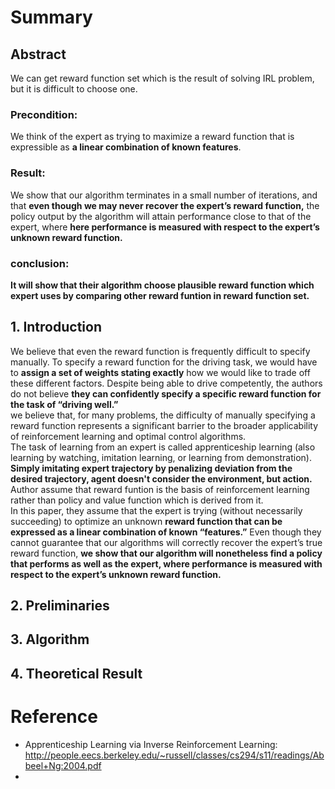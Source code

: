 # Summary
## Abstract  
We can get reward function set which is the result of solving IRL problem, but it is difficult to choose one.   

### Precondition:  
 We think of the expert as trying to maximize a reward function that is expressible as **a linear combination of known features**. 

### Result:  
 We show that our algorithm terminates in a small number of iterations, and that **even though we may never recover the expert’s reward function,** the policy output by the algorithm will attain performance close to that of the expert, where **here performance is measured with respect to the expert’s unknown reward function.** 
 
### conclusion:  
 **It will show that their algorithm choose plausible reward function which expert uses by comparing other reward funtion in reward function set.**  



## 1. Introduction  
 We believe that even the reward function is frequently difficult to specify manually. To specify a reward function for the driving task, we would have to **assign a set of weights stating exactly** how we would like to trade off these different factors. Despite being able to drive competently, the authors do not believe **they can confidently specify a specific reward function for the task of “driving well.”**    
 we believe that, for many problems, the difficulty of manually specifying a reward function represents a significant barrier to the broader applicability of reinforcement learning and optimal control algorithms.  
 The task of learning from an expert is called apprenticeship learning (also learning by watching, imitation learning, or learning from demonstration). **Simply imitating expert trajectory by penalizing deviation from the desired trajectory, agent doesn't consider the environment, but action.** Author assume that reward funtion is the basis of reinforcement learning rather than policy and value function which is derived from it.    
 In this paper, they assume that the expert is trying (without necessarily succeeding) to optimize an unknown **reward function that can be expressed as a linear combination of
known “features.”** Even though they cannot guarantee that our algorithms will correctly recover the expert’s true reward function, **we show that our algorithm will nonetheless find a policy that performs as well as the expert, where performance is measured with respect to the expert’s unknown reward function.**
 
## 2. Preliminaries  

## 3. Algorithm  

## 4. Theoretical Result  


# Reference
* Apprenticeship Learning via Inverse Reinforcement Learning: http://people.eecs.berkeley.edu/~russell/classes/cs294/s11/readings/Abbeel+Ng:2004.pdf    
* 

